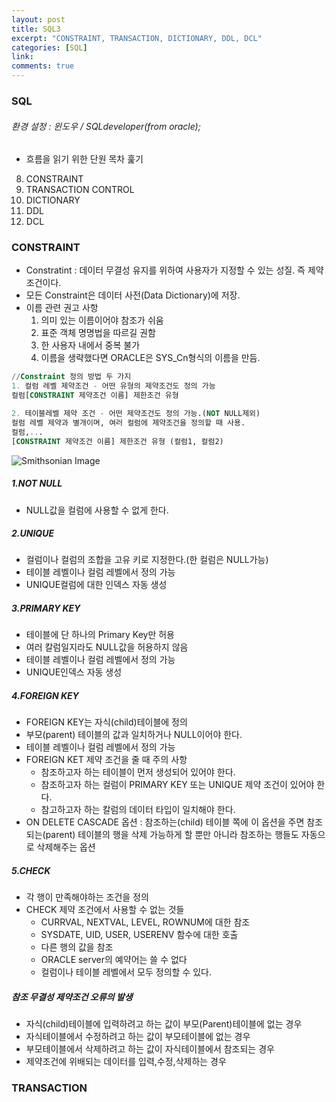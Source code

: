 ```yaml
---
layout: post
title: SQL3
excerpt: "CONSTRAINT, TRANSACTION, DICTIONARY, DDL, DCL"
categories: [SQL]
link:
comments: true
---
```

### SQL

###### 환경 설정 : 윈도우 / SQLdeveloper(from oracle);

* 흐름을 읽기 위한 단원 목차 훑기
8. CONSTRAINT
9. TRANSACTION CONTROL
10. DICTIONARY
11. DDL
12. DCL

<h3>CONSTRAINT</h3>

* Constratint :  데이터 무결성 유지를 위하여 사용자가 지정할 수 있는 성질. 즉 제약 조건이다.
* 모든 Constraint은 데이터 사전(Data Dictionary)에 저장.
* 이름 관련 권고 사항
  1. 의미 있는 이름이어야 참조가 쉬움
  2. 표준 객체 명명법을 따르길 권함
  3. 한 사용자 내에서 중복 불가
  4. 이름을 생략했다면 ORACLE은 SYS_Cn형식의 이름을 만듬.

~~~sql
//Constraint 정의 방법 두 가지
1. 컬럼 레벨 제약조건 - 어떤 유형의 제약조건도 정의 가능
컬럼[CONSTRAINT 제약조건 이름] 제한조건 유형

2. 테이블레벨 제약 조건 - 어떤 제약조건도 정의 가능.(NOT NULL제외)
컬럼 레벨 제약과 별개이며, 여러 컬럼에 제약조건을 정의할 때 사용.
컬럼,...
[CONSTRAINT 제약조건 이름] 제한조건 유형 (컬럼1, 컬럼2)
~~~


![Smithsonian Image](http://wiki.gurubee.net/download/attachments/27427401/S085.png)<br />

<h5>1.NOT NULL</h5>

* NULL값을 컬럼에 사용할 수 없게 한다.

<h5>2.UNIQUE</h5>

* 컬럼이나 컬럼의 조합을 고유 키로 지정한다.(한 컬럼은 NULL가능)
* 테이블 레벨이나 컬럼 레벨에서 정의 가능
* UNIQUE컬럼에 대한 인덱스 자동 생성

<h5>3.PRIMARY KEY</h5>

* 테이블에 단 하나의 Primary Key만 허용
* 여러 칼럼일지라도 NULL값을 허용하지 않음
* 테이블 레벨이나 컬럼 레벨에서 정의 가능
* UNIQUE인덱스 자동 생성

<h5>4.FOREIGN KEY</h5>

* FOREIGN KEY는 자식(child)테이블에 정의
* 부모(parent) 테이블의 값과 일치하거나 NULL이어야 한다.
* 테이블 레벨이나 컬럼 레벨에서 정의 가능
* FOREIGN KET 제약 조건을 줄 때 주의 사항
  * 참조하고자 하는 테이블이 먼저 생성되어 있어야 한다.
  * 참조하고자 하는 컬럼이 PRIMARY KEY 또는 UNIQUE 제약 조건이 있어야 한다.
  * 참고하고자 하는 칼럼의 데이터 타입이 일치해야 한다.
* ON DELETE CASCADE 옵션 : 참조하는(child) 테이블 쪽에 이 옵션을 주면 참조되는(parent) 테이블의 행을 삭제 가능하게 할 뿐만 아니라 참조하는 행들도 자동으로 삭제해주는 옵션

<h5>5.CHECK</h5>

* 각 행이 만족해야하는 조건을 정의
* CHECK 제약 조건에서 사용할 수 없는 것들
  * CURRVAL, NEXTVAL, LEVEL, ROWNUM에 대한 참조
  * SYSDATE, UID, USER, USERENV 함수에 대한 호출
  * 다른 행의 값을 참조
  * ORACLE server의 예약어는 쓸 수 없다
  * 컬럼이나 테이블 레벨에서 모두 정의할 수 있다.

<h5>참조 무결성 제약조건 오류의 발생</h5>

* 자식(child)테이블에 입력하려고 하는 값이 부모(Parent)테이블에 없는 경우
* 자식테이블에서 수정하려고 하는 값이 부모테이블에 없는 경우
* 부모테이블에서 삭제하려고 하는 값이 자식테이블에서 참조되는 경우
* 제약조건에 위배되는 데이터를 입력,수정,삭제하는 경우


<h3>TRANSACTION</h3>
